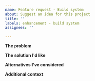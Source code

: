 ```yaml
---
name: Feature request - Build system
about: Suggest an idea for this project
title: ''
labels: enhancement - build system
assignees: ''

---
```


**The problem**

**The solution I'd like**

**Alternatives I've considered**

**Additional context**
<!--optional-->
